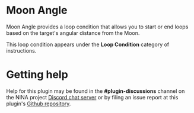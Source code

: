 ﻿# Moon Angle

Moon Angle provides a loop condition that allows you to start or end loops based on the target's angular distance from the Moon.

This loop condition appears under the **Loop Condition** category of instructions.

# Getting help #

Help for this plugin may be found in the **#plugin-discussions** channel on the NINA project [Discord chat server](https://discord.gg/nighttime-imaging) or by filing an issue report at this plugin's [Github repository](https://github.com/daleghent/nina-moon-angle/issues).
